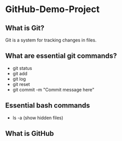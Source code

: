 # GitHub-Demo-Project

## What is Git?

Git is a system for tracking changes in files.

## What are essential git commands?

- git status
- git add
- git log
- git reset
- git commit -m "Commit message here"

## Essential bash commands

- ls -a (show hidden files)

## What is GitHub
